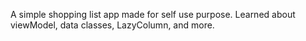 A simple shopping list app made for self use purpose.
Learned about viewModel, data classes, LazyColumn, and more.
